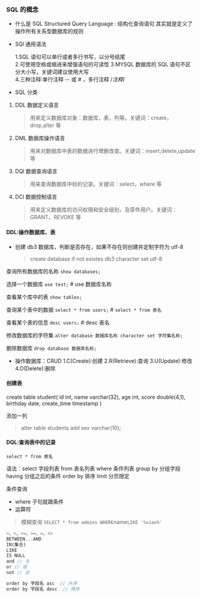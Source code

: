 ### SQL 的概念

- 什么是 SQL
  Structured Query Language : 结构化查询语句
  其实就是定义了操作所有关系型数据库的规则

- SQl 通用语法

  1.SQL 语句可以单行或者多行书写，以分号结尾  
  2.可使用空格或缩进来增强语句的可读性
  3.MYSQL 数据库的 SQL 语句不区分大小写，关键词建议使用大写  
  4.三种注释:单行注释 -- 或 # ，多行注释 /_注释_/

- SQL 分类

1. DDL 数据定义语言
   > 用来定义数据库对象：数据库，表，列等。关键词：create，drop,alter 等
2. DML 数据库操作语言
   > 用来对数据库中表的数据进行增删改查。关键词：insert,delete,update 等
3. DQl 数据查询语言
   > 用来查询数据库中标的记录。关键词：select，where 等
4. DCl 数据控制语言
   > 用来定义数据库的访问权限和安全级别，及穿件用户。关键词：GRANT，REVOKE 等

#### DDL:操作数据库、表

- 创建 db3 数据库，判断是否存在，如果不存在则创建并定制字符为 utf-8
  > create database if not existes db3 character set utf-8

查询所有数据库的名称 `show databases;`

选择一个数据库 `use test;` # use 数据库名称

查看某个库中的表 `show tables;`

查询某个表中的数据 `select * from users;` # `select * from 表名`

查看某个表的信息 `desc users;` # desc 表名

修改数据库的字符集 `alter database 数据库名称 character set 字符集名称;`

删除数据库 `drop database 数据库名称;`

- 操作数据库：CRUD
  1.C(Create):创建
  2.R(Retrieve):查询
  3.U(Update):修改
  4.D(Delete):删除

#### 创建表

create table student(
id int,
name varchar(32),
age int,
score double(4,1),
birthday date,
create_time timestamp
)

添加一列

> alter table students add sex varchar(10);

#### DQL:查询表中的记录

`select * from 表名`

语法：select 字段列表 from 表名列表 where 条件列表 group by 分组字段 having 分组之后的条件 order by 排序 limit 分页限定

条件查询

- where 子句就跟条件
- 运算符

> 模糊查询
> `SELECT * from admins WHERE`name`LIKE '%xiao%'`

```js
>、<、<=、>=、=、<>
BETWEEN...AND
IN(集合)
LIKE
IS NULL
and // 与
or // 或
not // 非

order by 字段名 asc  // 升序
order by 字段名 desc  // 降序
```
